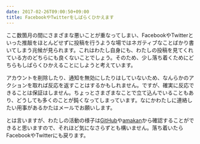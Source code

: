 ```yaml
---
date: 2017-02-26T09:00:50+09:00
title: FacebookやTwitterをしばらくひかえます
---
```


ここ数箇月の間にさまざまな悪いことが重なってしまい、FacebookやTwitterといった推敲をほとんどせずに投稿を行うような場ではネガティブなことばかり書いてしまう兆候が見られます。これはわたし自身にも、わたしの投稿を見てくれている方のどちらにも良くないことでしょう。そのため、少し落ち着くためにどちらもしばらくひかえることにしようと考えています。

アカウントを削除したり、通知を無効にしたりはしていないため、なんらかのアクションを取れば反応を返すことはするかもしれません。ですが、確実に反応できることは保証はしません。ちょっとさまざまなことで立て込んでいることもあり、どうしても多くのことが鈍くなってしまっています。なにかわたしに連絡したい用事があるかたはメールでお願いします。

とは言いますが、わたしの活動の様子は[GitHub](https://github.com/ykzts)や[amakan](https://amakan.net/@ykzts)から確認することができると思いますので、それほど気になさらずとも構いません。落ち着いたらFacebookやTwitterにも戻ります。
